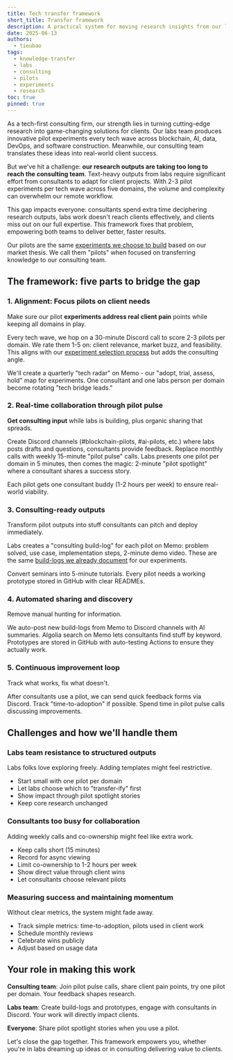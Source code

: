 ```yaml
---
title: Tech transfer framework
short_title: Transfer framework
description: A practical system for moving research insights from our labs team to consulting deliverables in 1-2 months. We bridge the gap through pilot experiments, automation, and organic knowledge sharing.
date: 2025-06-13
authors:
  - tieubao
tags:
  - knowledge-transfer
  - labs
  - consulting
  - pilots
  - experiments
  - research
toc: true
pinned: true
---
```


As a tech-first consulting firm, our strength lies in turning cutting-edge research into game-changing solutions for clients. Our labs team produces innovative pilot experiments every tech wave across blockchain, AI, data, DevOps, and software construction. Meanwhile, our consulting team translates these ideas into real-world client success.

But we've hit a challenge: **our research outputs are taking too long to reach the consulting team**. Text-heavy outputs from labs require significant effort from consultants to adapt for client projects. With 2-3 pilot experiments per tech wave across five domains, the volume and complexity can overwhelm our remote workflow.

This gap impacts everyone: consultants spend extra time deciphering research outputs, labs work doesn't reach clients effectively, and clients miss out on our full expertise. This framework fixes that problem, empowering both teams to deliver better, faster results.

Our pilots are the same [experiments we choose to build](../consulting/navigate/experiment.md) based on our market thesis. We call them "pilots" when focused on transferring knowledge to our consulting team.

## The framework: five parts to bridge the gap

### 1. Alignment: Focus pilots on client needs

Make sure our pilot **experiments address real client pain** points while keeping all domains in play.

Every tech wave, we hop on a 30-minute Discord call to score 2-3 pilots per domain. We rate them 1-5 on: client relevance, market buzz, and feasibility. This aligns with our [experiment selection process](../consulting/navigate/experiment.md) but adds the consulting angle.

We'll create a quarterly "tech radar" on Memo - our "adopt, trial, assess, hold" map for experiments. One consultant and one labs person per domain become rotating "tech bridge leads."

### 2. Real-time collaboration through pilot pulse

**Get consulting input** while labs is building, plus organic sharing that spreads.

Create Discord channels (#blockchain-pilots, #ai-pilots, etc.) where labs posts drafts and questions, consultants provide feedback. Replace monthly calls with weekly 15-minute "pilot pulse" calls. Labs presents one pilot per domain in 5 minutes, then comes the magic: 2-minute "pilot spotlight" where a consultant shares a success story.

Each pilot gets one consultant buddy (1-2 hours per week) to ensure real-world viability.

### 3. Consulting-ready outputs

Transform pilot outputs into stuff consultants can pitch and deploy immediately.

Labs creates a "consulting build-log" for each pilot on Memo: problem solved, use case, implementation steps, 2-minute demo video. These are the same [build-logs we already document](/updates/build-log) for our experiments.

Convert seminars into 5-minute tutorials. Every pilot needs a working prototype stored in GitHub with clear READMEs.

### 4. Automated sharing and discovery

Remove manual hunting for information.

We auto-post new build-logs from Memo to Discord channels with AI summaries. Algolia search on Memo lets consultants find stuff by keyword. Prototypes are stored in GitHub with auto-testing Actions to ensure they actually work.

### 5. Continuous improvement loop

Track what works, fix what doesn't.

After consultants use a pilot, we can send quick feedback forms via Discord. Track "time-to-adoption" if possible. Spend time in pilot pulse calls discussing improvements.

## Challenges and how we'll handle them

### Labs team resistance to structured outputs

Labs folks love exploring freely. Adding templates might feel restrictive.

- Start small with one pilot per domain
- Let labs choose which to "transfer-ify" first
- Show impact through pilot spotlight stories
- Keep core research unchanged

### Consultants too busy for collaboration

Adding weekly calls and co-ownership might feel like extra work.

- Keep calls short (15 minutes)
- Record for async viewing
- Limit co-ownership to 1-2 hours per week
- Show direct value through client wins
- Let consultants choose relevant pilots

### Measuring success and maintaining momentum

Without clear metrics, the system might fade away.

- Track simple metrics: time-to-adoption, pilots used in client work
- Schedule monthly reviews
- Celebrate wins publicly
- Adjust based on usage data

## Your role in making this work

**Consulting team**: Join pilot pulse calls, share client pain points, try one pilot per domain. Your feedback shapes research.

**Labs team**: Create build-logs and prototypes, engage with consultants in Discord. Your work will directly impact clients.

**Everyone**: Share pilot spotlight stories when you use a pilot.

Let's close the gap together. This framework empowers you, whether you're in labs dreaming up ideas or in consulting delivering value to clients.
